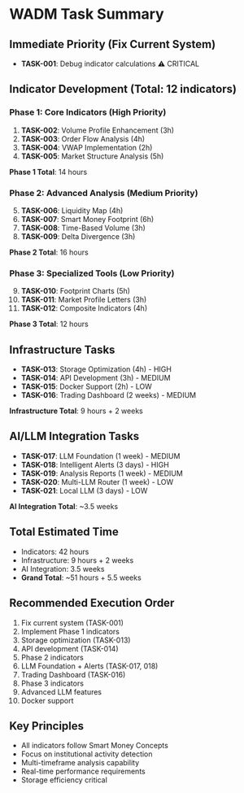 # WADM Task Summary

## Immediate Priority (Fix Current System)
- **TASK-001**: Debug indicator calculations ⚠️ CRITICAL

## Indicator Development (Total: 12 indicators)

### Phase 1: Core Indicators (High Priority)
1. **TASK-002**: Volume Profile Enhancement (3h)
2. **TASK-003**: Order Flow Analysis (4h)
3. **TASK-004**: VWAP Implementation (2h)
4. **TASK-005**: Market Structure Analysis (5h)

**Phase 1 Total**: 14 hours

### Phase 2: Advanced Analysis (Medium Priority)
5. **TASK-006**: Liquidity Map (4h)
6. **TASK-007**: Smart Money Footprint (6h)
7. **TASK-008**: Time-Based Volume (3h)
8. **TASK-009**: Delta Divergence (3h)

**Phase 2 Total**: 16 hours

### Phase 3: Specialized Tools (Low Priority)
9. **TASK-010**: Footprint Charts (5h)
10. **TASK-011**: Market Profile Letters (3h)
11. **TASK-012**: Composite Indicators (4h)

**Phase 3 Total**: 12 hours

## Infrastructure Tasks
- **TASK-013**: Storage Optimization (4h) - HIGH
- **TASK-014**: API Development (3h) - MEDIUM
- **TASK-015**: Docker Support (2h) - LOW
- **TASK-016**: Trading Dashboard (2 weeks) - MEDIUM

**Infrastructure Total**: 9 hours + 2 weeks

## AI/LLM Integration Tasks
- **TASK-017**: LLM Foundation (1 week) - MEDIUM
- **TASK-018**: Intelligent Alerts (3 days) - HIGH
- **TASK-019**: Analysis Reports (1 week) - MEDIUM
- **TASK-020**: Multi-LLM Router (1 week) - LOW
- **TASK-021**: Local LLM (3 days) - LOW

**AI Integration Total**: ~3.5 weeks

## Total Estimated Time
- Indicators: 42 hours
- Infrastructure: 9 hours + 2 weeks
- AI Integration: 3.5 weeks
- **Grand Total**: ~51 hours + 5.5 weeks

## Recommended Execution Order
1. Fix current system (TASK-001)
2. Implement Phase 1 indicators
3. Storage optimization (TASK-013)
4. API development (TASK-014)
5. Phase 2 indicators
6. LLM Foundation + Alerts (TASK-017, 018)
7. Trading Dashboard (TASK-016)
8. Phase 3 indicators
9. Advanced LLM features
10. Docker support

## Key Principles
- All indicators follow Smart Money Concepts
- Focus on institutional activity detection
- Multi-timeframe analysis capability
- Real-time performance requirements
- Storage efficiency critical

